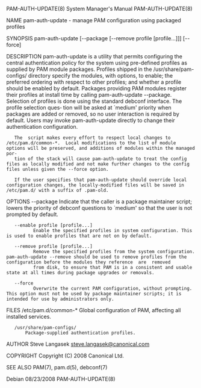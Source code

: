 PAM-AUTH-UPDATE(8)                                                                         System Manager's Manual                                                                         PAM-AUTH-UPDATE(8)

NAME
       pam-auth-update - manage PAM configuration using packaged profiles

SYNOPSIS
       pam-auth-update [--package [--remove profile [profile...]]]  [--force]

DESCRIPTION
       pam-auth-update  is  a  utility  that  permits  configuring  the  central authentication policy for the system using pre-defined profiles as supplied by PAM module packages.  Profiles shipped in the
       /usr/share/pam-configs/ directory specify the modules, with options, to enable; the preferred ordering with respect to other profiles; and whether a profile should be enabled by  default.   Packages
       providing  PAM modules register their profiles at install time by calling pam-auth-update --package.  Selection of profiles is done using the standard debconf interface.  The profile selection ques‐
       tion will be asked at `medium' priority when packages are added or removed, so no user interaction is required by default.  Users may invoke pam-auth-update directly to change  their  authentication
       configuration.

       The  script makes every effort to respect local changes to /etc/pam.d/common-*.  Local modifications to the list of module options will be preserved, and additions of modules within the managed por‐
       tion of the stack will cause pam-auth-update to treat the config files as locally modified and not make further changes to the config files unless given the --force option.

       If the user specifies that pam-auth-update should override local configuration changes, the locally-modified files will be saved in /etc/pam.d/ with a suffix of .pam-old.

OPTIONS
       --package
              Indicate that the caller is a package maintainer script; lowers the priority of debconf questions to `medium' so that the user is not prompted by default.

       --enable profile [profile...]
              Enable the specified profiles in system configuration. This is used to enable profiles that are not on by default.

       --remove profile [profile...]
              Remove the specified profiles from the system configuration.  pam-auth-update --remove should be used to remove profiles from the configuration before the modules they reference  are  removed
              from disk, to ensure that PAM is in a consistent and usable state at all times during package upgrades or removals.

       --force
              Overwrite the current PAM configuration, without prompting.  This option must not be used by package maintainer scripts; it is intended for use by administrators only.

FILES
       /etc/pam.d/common-*
           Global configuration of PAM, affecting all installed services.

       /usr/share/pam-configs/
           Package-supplied authentication profiles.

AUTHOR
       Steve Langasek <steve.langasek@canonical.com>

COPYRIGHT
       Copyright (C) 2008 Canonical Ltd.

SEE ALSO
       PAM(7), pam.d(5), debconf(7)

Debian                                                                                            08/23/2008                                                                               PAM-AUTH-UPDATE(8)
